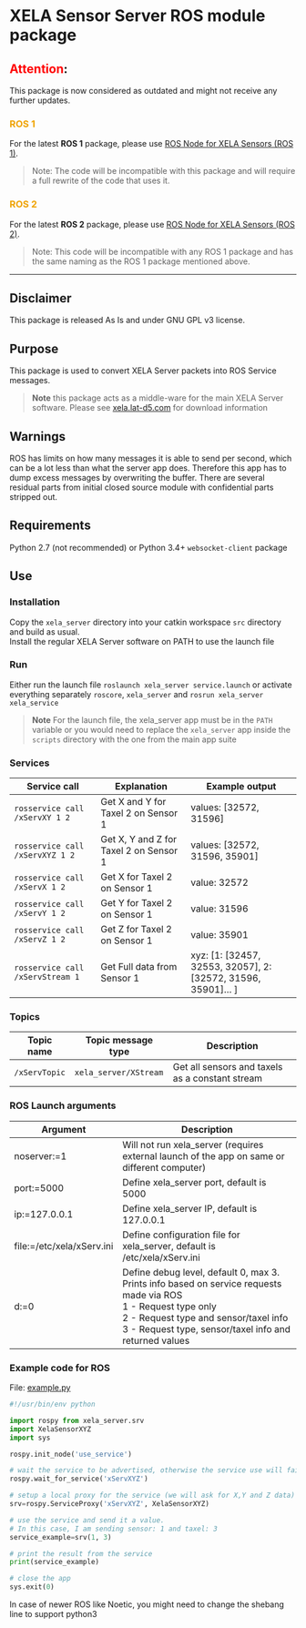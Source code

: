 # XELA Sensor Server ROS module package

## <span style="color:red">Attention</span>:

This package is now considered as outdated and might not receive any further updates.

### <span style="color:#EFA300">__ROS 1__</span>
For the latest __ROS 1__ package, please use [ROS Node for XELA Sensors (ROS 1)](https://github.com/mcsix/xela_server_ros).
> Note: The code will be incompatible with this package and will require a full rewrite of the code that uses it.

### <span style="color:#EFA300">__ROS 2__</span>
For the latest __ROS 2__ package, please use [ROS Node for XELA Sensors (ROS 2)](https://github.com/mcsix/xela_server_ros2).
> Note: This code will be incompatible with any ROS 1 package and has the same naming as the ROS 1 package mentioned above.

---

## Disclaimer
This package is released As Is and under GNU GPL v3 license.
## Purpose
This package is used to convert XELA Server packets into ROS Service messages.
> __Note__ this package acts as a middle-ware for the main XELA Server software. Please see [xela.lat-d5.com](https://xela.lat-d5.com/) for download information
## Warnings
ROS has limits on how many messages it is able to send per second, which can be a lot less than what the server app does. Therefore this app has to dump excess messages by overwriting the buffer.
There are several residual parts from initial closed source module with confidential parts stripped out.
## Requirements
Python 2.7 (not recommended) or Python 3.4+
`websocket-client` package
## Use
### Installation
Copy the `xela_server` directory into your catkin workspace `src` directory and build as usual.<br>
Install the regular XELA Server software on PATH to use the launch file
### Run
Either run the launch file `roslaunch xela_server service.launch` or activate everything separately `roscore`, `xela_server` and `rosrun xela_server xela_service`
> __Note__ For the launch file, the xela_server app must be in the `PATH` variable or you would need to replace the `xela_server` app inside the `scripts` directory with the one from the main app suite
### Services
| __Service call__ | __Explanation__ |__Example output__ |
| --- | --- | --- |
| `rosservice call /xServXY 1 2` | Get X and Y for Taxel 2 on Sensor 1 | values: [32572, 31596] |
| `rosservice call /xServXYZ 1 2` | Get X, Y and Z for Taxel 2 on Sensor 1 | values: [32572, 31596, 35901] |
| `rosservice call /xServX 1 2` | Get X for Taxel 2 on Sensor 1 | value: 32572 |
| `rosservice call /xServY 1 2` | Get Y for Taxel 2 on Sensor 1 | value: 31596 |
| `rosservice call /xServZ 1 2` | Get Z for Taxel 2 on Sensor 1 | value: 35901 |
| `rosservice call /xServStream 1` | Get Full data from Sensor 1 | xyz: [1: [32457, 32553, 32057], 2: [32572, 31596, 35901]… ] |

### Topics
| __Topic name__ |  __Topic message type__ | __Description__ |
| --- | --- | --- |
| `/xServTopic` | `xela_server/XStream` | Get all sensors and taxels as a constant stream |

### ROS Launch arguments
| __Argument__ | __Description__ |
| --- | --- |
| noserver:=1 | Will not run xela_server (requires external launch of the app on same or different computer)|
| port:=5000 | Define xela_server port, default is 5000 |
| ip:=127.0.0.1 | Define xela_server IP, default is 127.0.0.1 |
| file:=/etc/xela/xServ.ini | Define configuration file for xela_server, default is /etc/xela/xServ.ini |
| d:=0 | Define debug level, default 0, max 3. Prints info based on service requests made via ROS <br>1 - Request type only <br>2 - Request type and sensor/taxel info <br>3 - Request type, sensor/taxel info and returned values |

### Example code for ROS
File: [example.py](https://github.com/mcsix/xela-server-ros/blob/main/example.py)
```python
#!/usr/bin/env python

import rospy from xela_server.srv
import XelaSensorXYZ
import sys

rospy.init_node('use_service') 

# wait the service to be advertised, otherwise the service use will fail 
rospy.wait_for_service('xServXYZ') 

# setup a local proxy for the service (we will ask for X,Y and Z data) 
srv=rospy.ServiceProxy('xServXYZ', XelaSensorXYZ) 

# use the service and send it a value. 
# In this case, I am sending sensor: 1 and taxel: 3 
service_example=srv(1, 3) 

# print the result from the service 
print(service_example) 

# close the app 
sys.exit(0)
```

In case of newer ROS like Noetic, you might need to change the shebang line to support python3
